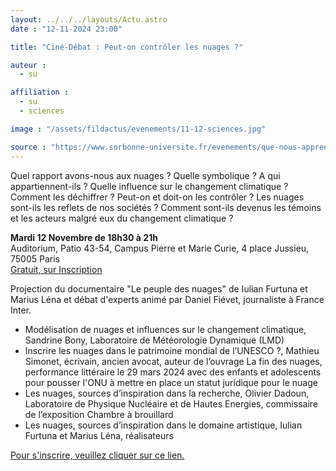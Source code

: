 ```yaml
---
layout: ../../../layouts/Actu.astro
date : "12-11-2024 23:00"

title: "Ciné-Débat : Peut-on contrôler les nuages ?"

auteur :
  - su

affiliation :
  - su
  - sciences

image : "/assets/fildactus/evenements/11-12-sciences.jpg"

source : "https://www.sorbonne-universite.fr/evenements/que-nous-apprennent-les-ancetres-de-neandertal-sur-nous-memes"
---
```


Quel rapport avons-nous aux nuages ? Quelle symbolique ? A qui appartiennent-ils ? Quelle influence sur le changement climatique ? Comment les déchiffrer ? Peut-on et doit-on les contrôler ? Les nuages sont-ils les reflets de nos sociétés ? Comment sont-ils devenus les témoins et les acteurs malgré eux du changement climatique ?

__Mardi 12 Novembre de 18h30 à 21h__  
Auditorium, Patio 43-54, Campus Pierre et Marie Curie, 4 place Jussieu, 75005 Paris  
[Gratuit, sur Inscription](https://www.helloasso.com/associations/sorbonne-universite-science-culture-societe/evenements/peut-on-controler-les-nuages)

Projection du documentaire "Le peuple des nuages" de Iulian Furtuna et Marius Léna et débat d'experts animé par Daniel Fiévet, journaliste à France Inter.

- Modélisation de nuages et influences sur le changement climatique, Sandrine Bony, Laboratoire de Météorologie Dynamique (LMD)  
- Inscrire les nuages dans le patrimoine mondial de l’UNESCO ?, Mathieu Simonet, écrivain, ancien avocat, auteur de l’ouvrage La fin des nuages, performance littéraire le 29 mars 2024 avec des enfants et adolescents pour pousser l'ONU à mettre en place un statut juridique pour le nuage  
- Les nuages, sources d’inspiration dans la recherche, Olivier Dadoun, Laboratoire de Physique Nucléaire et de Hautes Energies, commissaire de l’exposition Chambre à brouillard
- Les nuages, sources d’inspiration dans le domaine artistique, Iulian Furtuna et Marius Léna, réalisateurs

[Pour s'inscrire, veuillez cliquer sur ce lien.](https://www.helloasso.com/associations/sorbonne-universite-science-culture-societe/evenements/peut-on-controler-les-nuages)